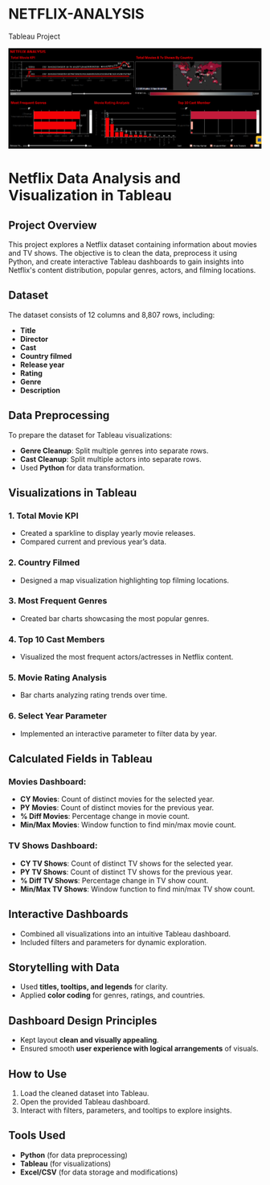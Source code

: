 # NETFLIX-ANALYSIS
Tableau Project

[![Image alt](https://github.com/Nikhil414/NETFLIX-ANALYSIS/blob/280878af3ebd622e58843d9b0c6cc16fc0c5983c/Capture.PNG)](https://public.tableau.com/views/NETFLIXANALYSIS_17378071257360/Dashboard1?:language=en-US&:sid=&:redirect=auth&:display_count=n&:origin=viz_share_link)


# Netflix Data Analysis and Visualization in Tableau

## Project Overview

This project explores a Netflix dataset containing information about movies and TV shows. The objective is to clean the data, preprocess it using Python, and create interactive Tableau dashboards to gain insights into Netflix's content distribution, popular genres, actors, and filming locations.

## Dataset

The dataset consists of 12 columns and 8,807 rows, including:

- **Title**
- **Director**
- **Cast**
- **Country filmed**
- **Release year**
- **Rating**
- **Genre**
- **Description**

## Data Preprocessing

To prepare the dataset for Tableau visualizations:

- **Genre Cleanup**: Split multiple genres into separate rows.
- **Cast Cleanup**: Split multiple actors into separate rows.
- Used **Python** for data transformation.

## Visualizations in Tableau

### 1. Total Movie KPI

- Created a sparkline to display yearly movie releases.
- Compared current and previous year’s data.

### 2. Country Filmed

- Designed a map visualization highlighting top filming locations.

### 3. Most Frequent Genres

- Created bar charts showcasing the most popular genres.

### 4. Top 10 Cast Members

- Visualized the most frequent actors/actresses in Netflix content.

### 5. Movie Rating Analysis

- Bar charts analyzing rating trends over time.

### 6. Select Year Parameter

- Implemented an interactive parameter to filter data by year.

## Calculated Fields in Tableau

### Movies Dashboard:

- **CY Movies**: Count of distinct movies for the selected year.
- **PY Movies**: Count of distinct movies for the previous year.
- **% Diff Movies**: Percentage change in movie count.
- **Min/Max Movies**: Window function to find min/max movie count.

### TV Shows Dashboard:

- **CY TV Shows**: Count of distinct TV shows for the selected year.
- **PY TV Shows**: Count of distinct TV shows for the previous year.
- **% Diff TV Shows**: Percentage change in TV show count.
- **Min/Max TV Shows**: Window function to find min/max TV show count.

## Interactive Dashboards

- Combined all visualizations into an intuitive Tableau dashboard.
- Included filters and parameters for dynamic exploration.

## Storytelling with Data

- Used **titles, tooltips, and legends** for clarity.
- Applied **color coding** for genres, ratings, and countries.

## Dashboard Design Principles

- Kept layout **clean and visually appealing**.
- Ensured smooth **user experience with logical arrangements** of visuals.

## How to Use

1. Load the cleaned dataset into Tableau.
2. Open the provided Tableau dashboard.
3. Interact with filters, parameters, and tooltips to explore insights.

## Tools Used

- **Python** (for data preprocessing)
- **Tableau** (for visualizations)
- **Excel/CSV** (for data storage and modifications)

